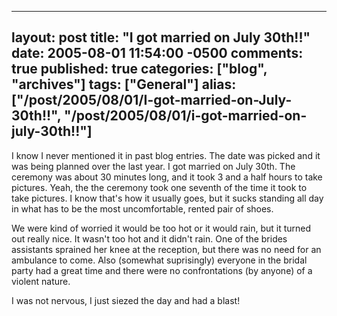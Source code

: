   ---
  layout: post
  title: "I got married on July 30th!!"
  date: 2005-08-01 11:54:00 -0500
  comments: true
  published: true
  categories: ["blog", "archives"]
  tags: ["General"]
  alias: ["/post/2005/08/01/I-got-married-on-July-30th!!", "/post/2005/08/01/i-got-married-on-july-30th!!"]
  ---
<!-- more -->
<P>I know I never mentioned it in past blog entries. The date was picked and it was being planned over the last year. I got married on July 30th. The ceremony was about 30 minutes long, and it took 3 and a half hours to take pictures. Yeah, the the ceremony took one seventh of the time it took to take pictures. I know that's how it usually goes, but it sucks standing all day in what has to be the most uncomfortable, rented pair of shoes. </P>
<P>We were kind of worried it would be too hot or it would rain, but it turned out really nice. It wasn't too hot and it didn't rain. One of the brides assistants sprained her knee at the reception, but there was no need for an ambulance to come. Also (somewhat suprisingly) everyone in the bridal party had a great time and there were no confrontations (by anyone) of&nbsp;a violent nature.</P>
<P>I was not nervous, I just siezed the day and had a blast!</P>
